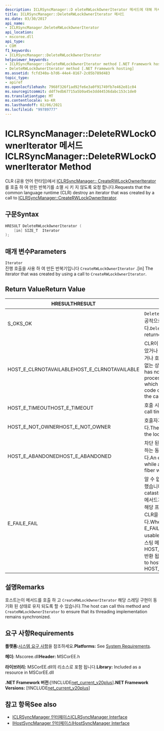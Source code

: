 ```yaml
---
description: ICLRSyncManager::D eleteRWLockOwnerIterator 메서드에 대해 자세히 알아보세요.
title: ICLRSyncManager::DeleteRWLockOwnerIterator 메서드
ms.date: 03/30/2017
api_name:
- ICLRSyncManager.DeleteRWLockOwnerIterator
api_location:
- mscoree.dll
api_type:
- COM
f1_keywords:
- ICLRSyncManager::DeleteRWLockOwnerIterator
helpviewer_keywords:
- ICLRSyncManager::DeleteRWLockOwnerIterator method [.NET Framework hosting]
- DeleteRWLockOwnerIterator method [.NET Framework hosting]
ms.assetid: fcfd340a-b7d6-44e4-8167-2c05b789d483
topic_type:
- apiref
ms.openlocfilehash: 7968f326f1ad92fe6e3a0f91749fb7e462e81c04
ms.sourcegitcommit: ddf7edb67715a5b9a45e3dd44536dabc153c1de0
ms.translationtype: MT
ms.contentlocale: ko-KR
ms.lasthandoff: 02/06/2021
ms.locfileid: "99789777"
---
```

# <a name="iclrsyncmanagerdeleterwlockowneriterator-method"></a><span data-ttu-id="f1471-103">ICLRSyncManager::DeleteRWLockOwnerIterator 메서드</span><span class="sxs-lookup"><span data-stu-id="f1471-103">ICLRSyncManager::DeleteRWLockOwnerIterator Method</span></span>

<span data-ttu-id="f1471-104">CLR (공용 언어 런타임)에서 [ICLRSyncManager:: CreateRWLockOwnerIterator](iclrsyncmanager-createrwlockowneriterator-method.md)를 호출 하 여 만든 반복기를 소멸 시 키 지 않도록 요청 합니다.</span><span class="sxs-lookup"><span data-stu-id="f1471-104">Requests that the common language runtime (CLR) destroy an iterator that was created by a call to [ICLRSyncManager::CreateRWLockOwnerIterator](iclrsyncmanager-createrwlockowneriterator-method.md).</span></span>  
  
## <a name="syntax"></a><span data-ttu-id="f1471-105">구문</span><span class="sxs-lookup"><span data-stu-id="f1471-105">Syntax</span></span>  
  
```cpp  
HRESULT DeleteRWLockOwnerIterator (  
    [in] SIZE_T  Iterator  
);  
```  
  
## <a name="parameters"></a><span data-ttu-id="f1471-106">매개 변수</span><span class="sxs-lookup"><span data-stu-id="f1471-106">Parameters</span></span>  

 `Iterator`  
 <span data-ttu-id="f1471-107">진행 호출을 사용 하 여 만든 반복기입니다 `CreateRWLockOwnerIterator` .</span><span class="sxs-lookup"><span data-stu-id="f1471-107">[in] The iterator that was created by using a call to `CreateRWLockOwnerIterator`.</span></span>  
  
## <a name="return-value"></a><span data-ttu-id="f1471-108">Return Value</span><span class="sxs-lookup"><span data-stu-id="f1471-108">Return Value</span></span>  
  
|<span data-ttu-id="f1471-109">HRESULT</span><span class="sxs-lookup"><span data-stu-id="f1471-109">HRESULT</span></span>|<span data-ttu-id="f1471-110">설명</span><span class="sxs-lookup"><span data-stu-id="f1471-110">Description</span></span>|  
|-------------|-----------------|  
|<span data-ttu-id="f1471-111">S_OK</span><span class="sxs-lookup"><span data-stu-id="f1471-111">S_OK</span></span>|<span data-ttu-id="f1471-112">`DeleteRWLockOwnerIterator` 성공적으로 반환 되었습니다.</span><span class="sxs-lookup"><span data-stu-id="f1471-112">`DeleteRWLockOwnerIterator` returned successfully.</span></span>|  
|<span data-ttu-id="f1471-113">HOST_E_CLRNOTAVAILABLE</span><span class="sxs-lookup"><span data-stu-id="f1471-113">HOST_E_CLRNOTAVAILABLE</span></span>|<span data-ttu-id="f1471-114">CLR이 프로세스에 로드 되지 않았거나 관리 코드를 실행할 수 없거나 호출을 성공적으로 처리할 수 없는 상태에 있습니다.</span><span class="sxs-lookup"><span data-stu-id="f1471-114">The CLR has not been loaded into a process, or is in a state in which it cannot run managed code or successfully process the call.</span></span>|  
|<span data-ttu-id="f1471-115">HOST_E_TIMEOUT</span><span class="sxs-lookup"><span data-stu-id="f1471-115">HOST_E_TIMEOUT</span></span>|<span data-ttu-id="f1471-116">호출 시간이 초과 되었습니다.</span><span class="sxs-lookup"><span data-stu-id="f1471-116">The call timed out.</span></span>|  
|<span data-ttu-id="f1471-117">HOST_E_NOT_OWNER</span><span class="sxs-lookup"><span data-stu-id="f1471-117">HOST_E_NOT_OWNER</span></span>|<span data-ttu-id="f1471-118">호출자가 잠금을 소유 하지 않습니다.</span><span class="sxs-lookup"><span data-stu-id="f1471-118">The caller does not own the lock.</span></span>|  
|<span data-ttu-id="f1471-119">HOST_E_ABANDONED</span><span class="sxs-lookup"><span data-stu-id="f1471-119">HOST_E_ABANDONED</span></span>|<span data-ttu-id="f1471-120">차단 된 스레드나 파이버에서 대기 하는 동안 이벤트를 취소 했습니다.</span><span class="sxs-lookup"><span data-stu-id="f1471-120">An event was canceled while a blocked thread or fiber was waiting on it.</span></span>|  
|<span data-ttu-id="f1471-121">E_FAIL</span><span class="sxs-lookup"><span data-stu-id="f1471-121">E_FAIL</span></span>|<span data-ttu-id="f1471-122">알 수 없는 치명적인 오류가 발생 했습니다.</span><span class="sxs-lookup"><span data-stu-id="f1471-122">An unknown catastrophic failure occurred.</span></span> <span data-ttu-id="f1471-123">메서드가 E_FAIL 반환 하는 경우 해당 프로세스 내에서 더 이상 CLR을 사용할 수 없습니다.</span><span class="sxs-lookup"><span data-stu-id="f1471-123">When a method returns E_FAIL, the CLR is no longer usable within the process.</span></span> <span data-ttu-id="f1471-124">호스팅 메서드를 이후에 호출 하면 HOST_E_CLRNOTAVAILABLE 반환 됩니다.</span><span class="sxs-lookup"><span data-stu-id="f1471-124">Subsequent calls to hosting methods return HOST_E_CLRNOTAVAILABLE.</span></span>|  
  
## <a name="remarks"></a><span data-ttu-id="f1471-125">설명</span><span class="sxs-lookup"><span data-stu-id="f1471-125">Remarks</span></span>  

 <span data-ttu-id="f1471-126">호스트는이 메서드를 호출 하 고 `CreateRWLockOwnerIterator` 해당 스레딩 구현이 동기화 된 상태로 유지 되도록 할 수 있습니다.</span><span class="sxs-lookup"><span data-stu-id="f1471-126">The host can call this method and `CreateRWLockOwnerIterator` to ensure that its threading implementation remains synchronized.</span></span>  
  
## <a name="requirements"></a><span data-ttu-id="f1471-127">요구 사항</span><span class="sxs-lookup"><span data-stu-id="f1471-127">Requirements</span></span>  

 <span data-ttu-id="f1471-128">**플랫폼:**[시스템 요구 사항](../../get-started/system-requirements.md)을 참조하세요.</span><span class="sxs-lookup"><span data-stu-id="f1471-128">**Platforms:** See [System Requirements](../../get-started/system-requirements.md).</span></span>  
  
 <span data-ttu-id="f1471-129">**헤더:** Mscoree.dll</span><span class="sxs-lookup"><span data-stu-id="f1471-129">**Header:** MSCorEE.h</span></span>  
  
 <span data-ttu-id="f1471-130">**라이브러리:** MSCorEE.dll의 리소스로 포함 됩니다.</span><span class="sxs-lookup"><span data-stu-id="f1471-130">**Library:** Included as a resource in MSCorEE.dll</span></span>  
  
 <span data-ttu-id="f1471-131">**.NET Framework 버전:**[!INCLUDE[net_current_v20plus](../../../../includes/net-current-v20plus-md.md)]</span><span class="sxs-lookup"><span data-stu-id="f1471-131">**.NET Framework Versions:** [!INCLUDE[net_current_v20plus](../../../../includes/net-current-v20plus-md.md)]</span></span>  
  
## <a name="see-also"></a><span data-ttu-id="f1471-132">참고 항목</span><span class="sxs-lookup"><span data-stu-id="f1471-132">See also</span></span>

- [<span data-ttu-id="f1471-133">ICLRSyncManager 인터페이스</span><span class="sxs-lookup"><span data-stu-id="f1471-133">ICLRSyncManager Interface</span></span>](iclrsyncmanager-interface.md)
- [<span data-ttu-id="f1471-134">IHostSyncManager 인터페이스</span><span class="sxs-lookup"><span data-stu-id="f1471-134">IHostSyncManager Interface</span></span>](ihostsyncmanager-interface.md)
